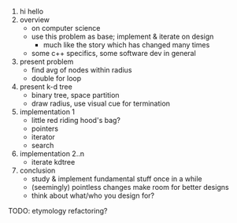 1. hi hello
2. overview
    + on computer science
    + use this problem as base; implement & iterate on design
        - much like the story which has changed many times
    + some c++ specifics, some software dev in general
3. present problem
    + find avg of nodes within radius
    + double for loop
4. present k-d tree
    + binary tree, space partition
    + draw radius, use visual cue for termination
5. implementation 1
    + little red riding hood's bag?
    + pointers
    + iterator
    + search
6. implementation 2..n
    + iterate kdtree
7. conclusion
    + study & implement fundamental stuff once in a while
    + (seemingly) pointless changes make room for better designs
    + think about what/who you design for?

TODO: etymology refactoring?
